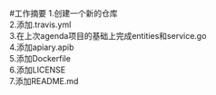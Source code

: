 #工作摘要
1.创建一个新的仓库                                        
2.添加.travis.yml                                    
3.在上次agenda项目的基础上完成entities和service.go                              
4.添加apiary.apib                              
5.添加Dockerfile                               
6.添加LICENSE                         
7.添加README.md                                      